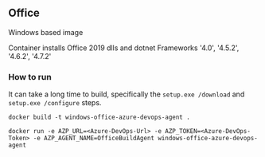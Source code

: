 ## Office

Windows based image

Container installs Office 2019 dlls and dotnet Frameworks '4.0', '4.5.2', '4.6.2', '4.7.2'


### How to run

It can take a long time to build, specifically the `setup.exe /download` and `setup.exe /configure` steps.

`docker build -t windows-office-azure-devops-agent .`

`docker run -e AZP_URL=<Azure-DevOps-Url> -e AZP_TOKEN=<Azure-DevOps-Token> -e AZP_AGENT_NAME=OfficeBuildAgent windows-office-azure-devops-agent`

